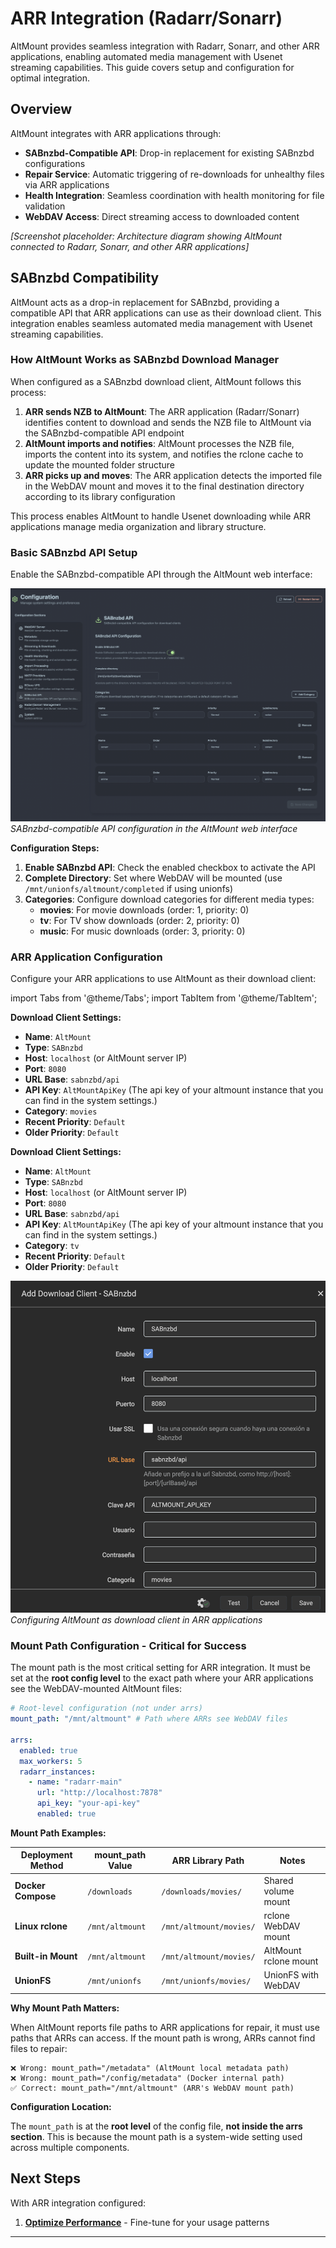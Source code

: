 # ARR Integration (Radarr/Sonarr)

AltMount provides seamless integration with Radarr, Sonarr, and other ARR applications, enabling automated media management with Usenet streaming capabilities. This guide covers setup and configuration for optimal integration.

## Overview

AltMount integrates with ARR applications through:

- **SABnzbd-Compatible API**: Drop-in replacement for existing SABnzbd configurations
- **Repair Service**: Automatic triggering of re-downloads for unhealthy files via ARR applications
- **Health Integration**: Seamless coordination with health monitoring for file validation
- **WebDAV Access**: Direct streaming access to downloaded content

_[Screenshot placeholder: Architecture diagram showing AltMount connected to Radarr, Sonarr, and other ARR applications]_

## SABnzbd Compatibility

AltMount acts as a drop-in replacement for SABnzbd, providing a compatible API that ARR applications can use as their download client. This integration enables seamless automated media management with Usenet streaming capabilities.

### How AltMount Works as SABnzbd Download Manager

When configured as a SABnzbd download client, AltMount follows this process:

1. **ARR sends NZB to AltMount**: The ARR application (Radarr/Sonarr) identifies content to download and sends the NZB file to AltMount via the SABnzbd-compatible API endpoint
2. **AltMount imports and notifies**: AltMount processes the NZB file, imports the content into its system, and notifies the rclone cache to update the mounted folder structure
3. **ARR picks up and moves**: The ARR application detects the imported file in the WebDAV mount and moves it to the final destination directory according to its library configuration

This process enables AltMount to handle Usenet downloading while ARR applications manage media organization and library structure.

### Basic SABnzbd API Setup

Enable the SABnzbd-compatible API through the AltMount web interface:

![SABnzbd Configuration](../../static/img/sabnzbd_config.png)
_SABnzbd-compatible API configuration in the AltMount web interface_

**Configuration Steps:**

1. **Enable SABnzbd API**: Check the enabled checkbox to activate the API
2. **Complete Directory**: Set where WebDAV will be mounted (use `/mnt/unionfs/altmount/completed` if using unionfs)
3. **Categories**: Configure download categories for different media types:
   - **movies**: For movie downloads (order: 1, priority: 0)
   - **tv**: For TV show downloads (order: 2, priority: 0)
   - **music**: For music downloads (order: 3, priority: 0)

### ARR Application Configuration

Configure your ARR applications to use AltMount as their download client:

import Tabs from '@theme/Tabs';
import TabItem from '@theme/TabItem';

<Tabs>
<TabItem value="radarr" label="Radarr" default>

**Download Client Settings:**

- **Name**: `AltMount`
- **Type**: `SABnzbd`
- **Host**: `localhost` (or AltMount server IP)
- **Port**: `8080`
- **URL Base**: `sabnzbd/api`
- **API Key**: `AltMountApiKey` (The api key of your altmount instance that you can find in the system settings.)
- **Category**: `movies`
- **Recent Priority**: `Default`
- **Older Priority**: `Default`

</TabItem>
<TabItem value="sonarr" label="Sonarr">

**Download Client Settings:**

- **Name**: `AltMount`
- **Type**: `SABnzbd`
- **Host**: `localhost` (or AltMount server IP)
- **Port**: `8080`
- **URL Base**: `sabnzbd/api`
- **API Key**: `AltMountApiKey` (The api key of your altmount instance that you can find in the system settings.)
- **Category**: `tv`
- **Recent Priority**: `Default`
- **Older Priority**: `Default`

</TabItem>
</Tabs>

![ARR to AltMount Configuration](../../static/img/radarr_sabnzbd.png)
_Configuring AltMount as download client in ARR applications_

### Mount Path Configuration - Critical for Success

The mount path is the most critical setting for ARR integration. It must be set at the **root config level** to the exact path where your ARR applications see the WebDAV-mounted AltMount files:

```yaml
# Root-level configuration (not under arrs)
mount_path: "/mnt/altmount" # Path where ARRs see WebDAV files

arrs:
  enabled: true
  max_workers: 5
  radarr_instances:
    - name: "radarr-main"
      url: "http://localhost:7878"
      api_key: "your-api-key"
      enabled: true
```

**Mount Path Examples:**

| Deployment Method  | mount_path Value | ARR Library Path        | Notes               |
| ------------------ | ---------------- | ----------------------- | ------------------- |
| **Docker Compose** | `/downloads`     | `/downloads/movies/`    | Shared volume mount |
| **Linux rclone**   | `/mnt/altmount`  | `/mnt/altmount/movies/` | rclone WebDAV mount |
| **Built-in Mount** | `/mnt/altmount`  | `/mnt/altmount/movies/` | AltMount rclone mount |
| **UnionFS**        | `/mnt/unionfs`   | `/mnt/unionfs/movies/`  | UnionFS with WebDAV |

**Why Mount Path Matters:**

When AltMount reports file paths to ARR applications for repair, it must use paths that ARRs can access. If the mount path is wrong, ARRs cannot find files to repair:

```
❌ Wrong: mount_path="/metadata" (AltMount local metadata path)
❌ Wrong: mount_path="/config/metadata" (Docker internal path)
✅ Correct: mount_path="/mnt/altmount" (ARR's WebDAV mount path)
```

**Configuration Location:**

The `mount_path` is at the **root level** of the config file, **not inside the arrs section**. This is because the mount path is a system-wide setting used across multiple components.

## Next Steps

With ARR integration configured:

1. **[Optimize Performance](streaming.md)** - Fine-tune for your usage patterns

---
